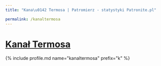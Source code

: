 ```yaml
---
title: "Kana\u0142 Termosa | Patromierz - statystyki Patronite.pl"

permalink: /kanaltermosa
---
```


# [Kanał Termosa](https://patronite.pl/kanaltermosa)

{% include profile.md name="kanaltermosa" prefix="k" %}
